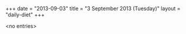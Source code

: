 +++
date = "2013-09-03"
title = "3 September 2013 (Tuesday)"
layout = "daily-diet"
+++

\<no entries\>